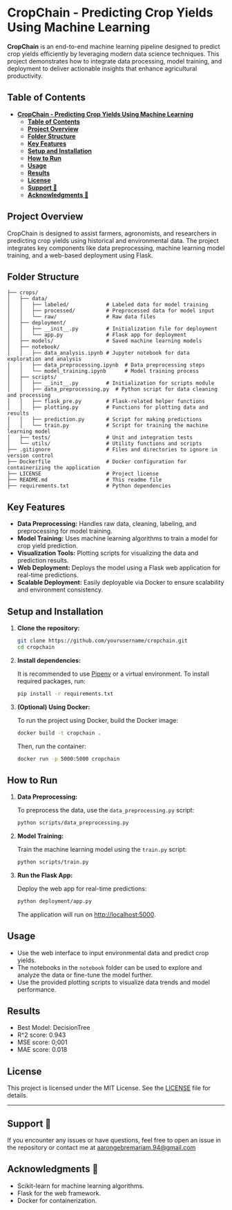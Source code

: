 # **CropChain - Predicting Crop Yields Using Machine Learning**

**CropChain** is an end-to-end machine learning pipeline designed to predict crop yields efficiently by leveraging modern data science techniques. This project demonstrates how to integrate data processing, model training, and deployment to deliver actionable insights that enhance agricultural productivity.

## **Table of Contents**
- [**CropChain - Predicting Crop Yields Using Machine Learning**](#cropchain---predicting-crop-yields-using-machine-learning)
  - [**Table of Contents**](#table-of-contents)
  - [**Project Overview**](#project-overview)
  - [**Folder Structure**](#folder-structure)
  - [**Key Features**](#key-features)
  - [**Setup and Installation**](#setup-and-installation)
  - [**How to Run**](#how-to-run)
  - [**Usage**](#usage)
  - [**Results**](#results)
  - [**License**](#license)
  - [**Support 💬**](#support-)
  - [**Acknowledgments 🙏**](#acknowledgments-)

## **Project Overview**
CropChain is designed to assist farmers, agronomists, and researchers in predicting crop yields using historical and environmental data. The project integrates key components like data preprocessing, machine learning model training, and a web-based deployment using Flask.

## **Folder Structure**

```                  
├── crops/
│   ├── data/
│   │   ├── labeled/            # Labeled data for model training
│   │   ├── processed/          # Preprocessed data for model input
│   │   └── raw/                # Raw data files
│   ├── deployment/             
│   │   ├── __init__.py         # Initialization file for deployment
│   │   └── app.py              # Flask app for deployment
│   ├── models/                 # Saved machine learning models
│   ├── notebook/
│   │   ├── data_analysis.ipynb # Jupyter notebook for data exploration and analysis
│   │   ├── data_preprocessing.ipynb  # Data preprocessing steps
│   │   └── model_training.ipynb      # Model training process
│   ├── scripts/
│   │   ├── __init__.py         # Initialization for scripts module
│   │   ├── data_preprocessing.py  # Python script for data cleaning and processing
│   │   ├── flask_pre.py        # Flask-related helper functions
│   │   ├── plotting.py         # Functions for plotting data and results
│   │   ├── prediction.py       # Script for making predictions
│   │   └── train.py            # Script for training the machine learning model
│   ├── tests/                  # Unit and integration tests
│   └── utils/                  # Utility functions and scripts
├── .gitignore                  # Files and directories to ignore in version control
├── Dockerfile                  # Docker configuration for containerizing the application
├── LICENSE                     # Project license
├── README.md                   # This readme file
├── requirements.txt            # Python dependencies
```

## **Key Features**
- **Data Preprocessing:** Handles raw data, cleaning, labeling, and preprocessing for model training.
- **Model Training:** Uses machine learning algorithms to train a model for crop yield prediction.
- **Visualization Tools:** Plotting scripts for visualizing the data and prediction results.
- **Web Deployment:** Deploys the model using a Flask web application for real-time predictions.
- **Scalable Deployment:** Easily deployable via Docker to ensure scalability and environment consistency.

## **Setup and Installation**

1. **Clone the repository:**

   ```bash
   git clone https://github.com/yourusername/cropchain.git
   cd cropchain
   ```

2. **Install dependencies:**

   It is recommended to use [Pipenv](https://pipenv.pypa.io/en/latest/) or a virtual environment. To install required packages, run:

   ```bash
   pip install -r requirements.txt
   ```

3. **(Optional) Using Docker:**

   To run the project using Docker, build the Docker image:

   ```bash
   docker build -t cropchain .
   ```

   Then, run the container:

   ```bash
   docker run -p 5000:5000 cropchain
   ```

## **How to Run**

1. **Data Preprocessing:**
   
   To preprocess the data, use the `data_preprocessing.py` script:

   ```bash
   python scripts/data_preprocessing.py
   ```

2. **Model Training:**

   Train the machine learning model using the `train.py` script:

   ```bash
   python scripts/train.py
   ```

3. **Run the Flask App:**

   Deploy the web app for real-time predictions:

   ```bash
   python deployment/app.py
   ```

   The application will run on [http://localhost:5000](http://localhost:9696).

## **Usage**

- Use the web interface to input environmental data and predict crop yields.
- The notebooks in the `notebook` folder can be used to explore and analyze the data or fine-tune the model further.
- Use the provided plotting scripts to visualize data trends and model performance.

## **Results**
- Best Model: DecisionTree
- R^2 score: 0.943
- MSE score: 0;001
- MAE score: 0.018


## **License**

This project is licensed under the MIT License. See the [LICENSE](./LICENSE) file for details.

---
## **Support 💬**
If you encounter any issues or have questions, feel free to open an issue in the repository or contact me at [aarongebremariam.94@gmail.com](Email)

## **Acknowledgments 🙏**
- Scikit-learn for machine learning algorithms.
- Flask for the web framework.
- Docker for containerization.



